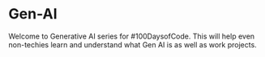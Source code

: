 # Gen-AI

Welcome to Generative AI series for #100DaysofCode. This will help even non-techies learn and understand what Gen AI is as well as work projects.
